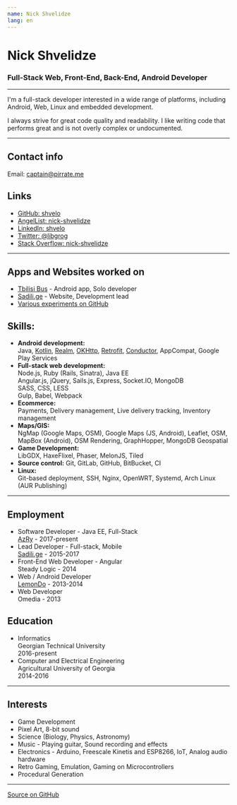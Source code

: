 ```yaml
---
name: Nick Shvelidze
lang: en
---
```


# Nick Shvelidze
### Full-Stack Web, Front-End, Back-End, Android Developer

---

I'm a full-stack developer interested in a wide range of platforms, including Android, Web, Linux and embedded development.

I always strive for great code quality and readability. I like writing code that performs great and is not overly complex or undocumented.

---

## Contact info  
Email: [captain@pirrate.me](mailto:captain@pirrate.me)

## Links
- [GitHub: shvelo](https://github.com/shvelo)
- [AngelList: nick-shvelidze](https://angel.co/nick-shvelidze)
- [LinkedIn: shvelo](https://www.linkedin.com/in/shvelo)
- [Twitter: @libgrog](https://twitter.com/libgrog)
- [Stack Overflow: nick-shvelidze](https://stackoverflow.com/users/995041/nick-shvelidze)

---

## Apps and Websites worked on
- [Tbilisi Bus](https://play.google.com/store/apps/details?id=com.tbilisi.bus) - Android app, Solo developer
- [Sadili.ge](https://sadili.ge) - Website, Development lead
- [Various experiments on GitHub](http://pirrate.me/)

## Skills:
- **Android development:**  
Java, [Kotlin](https://kotlinlang.org/), [Realm](https://realm.io/), [OKHttp](http://square.github.io/okhttp/),
[Retrofit](http://square.github.io/retrofit/), [Conductor](https://github.com/bluelinelabs/Conductor), AppCompat, Google Play Services
- **Full-stack web development:**  
Node.js, Ruby (Rails, Sinatra), Java EE  
Angular.js, jQuery, Sails.js, Express, Socket.IO, MongoDB  
SASS, CSS, LESS  
Gulp, Babel, Webpack  
- **Ecommerce:**  
Payments, Delivery management, Live delivery tracking, Inventory management
- **Maps/GIS:**  
NgMap (Google Maps, OSM), Google Maps (JS, Android), Leaflet, OSM, MapBox (Android), OSM Rendering, GraphHopper, MongoDB Geospatial  
- **Game Development:**  
LibGDX, HaxeFlixel, Phaser, MelonJS, Tiled
- **Source control:** Git, GitLab, GitHub, BitBucket, CI  
- **Linux:**  
Git-based deployment, SSH, Nginx, OpenWRT, Systemd, Arch Linux (AUR Publishing)

---

## Employment
- Software Developer - Java EE, Full-Stack  
[AzRy](https://azry.com) - 2017-present
- Lead Developer - Full-stack, Mobile  
[Sadili.ge](https://sadili.ge) - 2015-2017
- Front-End Web Developer - Angular  
Steady Logic - 2014
- Web / Android Developer  
[LemonDo](http://www.lemondo.com/) - 2013-2014
- Web Developer  
Omedia - 2013

## Education
- Informatics  
Georgian Technical University  
2016-present  
- Computer and Electrical Engineering  
Agricultural University of Georgia  
2014-2016

---

## Interests
- Game Development  
- Pixel Art, 8-bit sound  
- Science (Biology, Physics, Astronomy)  
- Music - Playing guitar, Sound recording and effects  
- Electronics - Arduino, Freescale Kinetis and ESP8266, IoT, Analog audio hardware  
- Retro Gaming, Emulation, Gaming on Microcontrollers  
- Procedural Generation  

---

[Source on GitHub](https://github.com/shvelo/resume)
